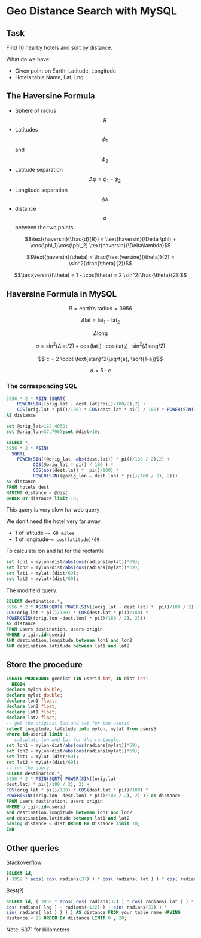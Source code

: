 # Geo Distance Search with MySQL

## Task
Find 10 nearby hotels and sort by distance. 

What do we have:

* Given point on Earth: Latitude, Longitude
* Hotels table Name, Lat, Lng

## The Haversine Formula

* Sphere of radius $$R$$
* Latitudes $$\phi_1$$ and $$\phi_2$$
* Latitude separation $$\Delta \phi = \phi_1 - \phi_2$$
* Longitude separation $$\Delta\lambda$$ 
* distance $$d$$ between the two points

$$\text{haversin}(\frac{d}{R}) = \text{haversin}(\Delta \phi) + \cos(\phi_1)\cos(\phi_2) \text{haversin}(\Delta\lambda)$$

$$\text{haversin}(\theta) = \frac{\text{versine}(\theta)}{2} = \sin^2(\frac{\theta}{2})$$

$$\text{versin}(\theta) = 1 - \cos(\theta) = 2 \sin^2(\frac{\theta}{2})$$


## Haversine Formula in MySQL

$$R = \text{earth's radius} = 3956$$

$$\Delta \text{lat} = \text{lat}_1 - \text{lat}_2$$

$$\Delta \text{long}$$

$$ a = \sin^2 (\Delta \text{lat} / 2) + \cos(\text{lat}_1) \cdot \cos(\text{lat}_2) \cdot \sin^2(\Delta \text{long} /2 )$$

$$ c = 2 \cdot \text{atan}^2(\sqrt{a}, \sqrt{1-a})$$

$$ d = R \cdot c$$



### The corresponding SQL

```sql
3956 * 2 * ASIN (SQRT(
    POWER(SIN((orig.lat - dest.lat)*pi()/180/2),2) + 
    COS(orig.lat * pi()/180) * COS(dest.lat * pi() / 180) * POWER(SIN((orig.lon - dest.lon) * pi() / 180 / 2), 2)))
AS distance
```

```sql
set @orig_lat=122.4058; 
set @orig_lon=37.7907;set @dist=10;

SELECT *,
3956 * 2 * ASIN(
  SQRT(
    POWER(SIN((@orig_lat -abs(dest.lat)) * pi()/180 / 2),2) + 
          COS(@orig_lat * pi() / 180 ) * 
          COS(abs(dest.lat) *  pi()/180) * 
          POWER(SIN((@orig_lon – dest.lon) * pi()/180 / 2), 2)))
AS distance
FROM hotels dest
HAVING distance < @dist
ORDER BY distance limit 10;
```

This query is very slow for web query


We don't need the hotel very far away. 

* 1 of latitude `~= 69 miles`
* 1 of longitude`~= cos(latitude)*69`


To calculate lon and lat for the rectantle

```sql
set lon1 = mylon-dist/abs(cos(radians(mylat))*69);
set lon2 = mylon+dist/abs(cos(radians(mylat))*69);
set lat1 = mylat-(dist/69);
set lat2 = mylat+(dist/69);
```


The modifield query:

```sql
SELECT destination.*,
3956 * 2 * ASIN(SQRT( POWER(SIN((orig.lat - dest.lat) *  pi()/180 / 2), 2) +
COS(orig.lat * pi()/180) * COS(dest.lat * pi()/180) * 
POWER(SIN((orig.lon -dest.lon) * pi()/180 / 2), 2)))
AS distance
FROM users destination, users origin
WHERE origin.id=userid
AND destination.longitude between lon1 and lon2
AND destination.latitude between lat1 and lat2
```


## Store the procedure
```sql
CREATE PROCEDURE geodist (IN userid int, IN dist int)
  BEGIN
declare mylon double; 
declare mylat double;
declare lon1 float; 
declare lon2 float;
declare lat1 float; 
declare lat2 float;
-- get the original lon and lat for the userid 
select longitude, latitude into mylon, mylat from users5
where id=userid limit 1;
-- calculate lon and lat for the rectangle:
set lon1 = mylon-dist/abs(cos(radians(mylat))*69);
set lon2 = mylon+dist/abs(cos(radians(mylat))*69);
set lat1 = mylat-(dist/69); 
set lat2 = mylat+(dist/69);
-- run the query:
SELECT destination.*,
3956 * 2 * ASIN(SQRT( POWER(SIN((orig.lat - 
dest.lat) * pi()/180 / 2), 2) +
COS(orig.lat * pi()/180) * COS(dest.lat * pi()/180) *
POWER(SIN((orig.lon -dest.lon) * pi()/180 / 2), 2) )) as distance 
FROM users destination, users origin
WHERE origin.id=userid
and destination.longitude between lon1 and lon2 
and destination.latitude between lat1 and lat2 
having distance < dist ORDER BY Distance limit 10;
END
```



## Other queries
[Stackoverflow](http://stackoverflow.com/questions/11112926/how-to-find-nearest-location-using-latitude-and-longitude-from-sql-database)

```sql
SELECT id, 
( 3959 * acos( cos( radians(37) ) * cos( radians( lat ) ) * cos( radians( lng ) - radians(-122) ) + sin( radians(37) ) * sin( radians( lat ) ) ) ) AS distance FROM markers HAVING distance < 25 ORDER BY distance LIMIT 0 , 20;
```

Best(?)

```sql
SELECT id, ( 3959 * acos( cos( radians(37) ) * cos( radians( lat ) ) * 
cos( radians( lng ) - radians(-122) ) + sin( radians(37) ) * 
sin( radians( lat ) ) ) ) AS distance FROM your_table_name HAVING
distance < 25 ORDER BY distance LIMIT 0 , 20;
```

Note: 6371 for killometers
